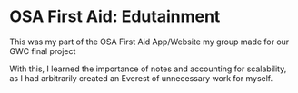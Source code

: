 # OSA First Aid: Edutainment

This was my part of the OSA First Aid App/Website my group made for our GWC final project

With this, I learned the importance of notes and accounting for scalability, as I had arbitrarily created an Everest of unnecessary work for myself. 